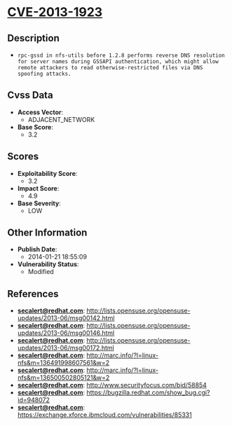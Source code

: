 
# [CVE-2013-1923](https://cve.mitre.org/cgi-bin/cvename.cgi?name=CVE-2013-1923)

## Description

- `rpc-gssd in nfs-utils before 1.2.8 performs reverse DNS resolution for server names during GSSAPI authentication, which might allow remote attackers to read otherwise-restricted files via DNS spoofing attacks.`

## Cvss Data

- **Access Vector**:
  - ADJACENT_NETWORK
- **Base Score**:
  - 3.2

## Scores

- **Exploitability Score**:
  - 3.2
- **Impact Score**:
  - 4.9
- **Base Severity**:
  - LOW

## Other Information

- **Publish Date**:
  - 2014-01-21 18:55:09
- **Vulnerability Status**:
  - Modified

## References

- **secalert@redhat.com**: http://lists.opensuse.org/opensuse-updates/2013-06/msg00142.html
- **secalert@redhat.com**: http://lists.opensuse.org/opensuse-updates/2013-06/msg00146.html
- **secalert@redhat.com**: http://lists.opensuse.org/opensuse-updates/2013-06/msg00172.html
- **secalert@redhat.com**: http://marc.info/?l=linux-nfs&m=136491998607561&w=2
- **secalert@redhat.com**: http://marc.info/?l=linux-nfs&m=136500502805121&w=2
- **secalert@redhat.com**: http://www.securityfocus.com/bid/58854
- **secalert@redhat.com**: https://bugzilla.redhat.com/show_bug.cgi?id=948072
- **secalert@redhat.com**: https://exchange.xforce.ibmcloud.com/vulnerabilities/85331
